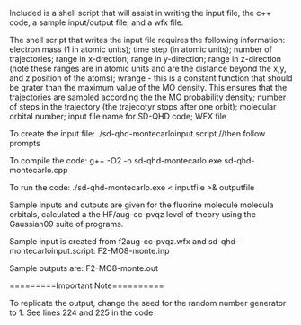 Included is a shell script that will assist in writing the input file, the c++ code, a sample input/output file, and a wfx file.

The shell script that writes the input file requires the following information:
electron mass (1 in atomic units); time step (in atomic units); number of trajectories; range in x-drection; range in y-direction; range in z-direction (note these ranges are in atomic units and are the distance beyond the x,y, and z position of the atoms);  wrange - this is a constant function that should be grater than the maximum value of the MO density. This ensures that the trajectories are sampled according the the MO probability density; number of steps in the trajectory (the trajecotyr stops after one orbit); molecular orbital number; input file name for SD-QHD code; WFX file

To create the input file:
./sd-qhd-montecarloinput.script //then follow prompts

To compile the code:
g++ -O2 -o sd-qhd-montecarlo.exe sd-qhd-montecarlo.cpp

To run the code:
./sd-qhd-montecarlo.exe < inputfile >& outputfile

Sample inputs and outputs are given for the fluorine molecule molecula orbitals, calculated a the HF/aug-cc-pvqz level of theory using the Gaussian09 suite of programs.

Sample input is created from f2aug-cc-pvqz.wfx and sd-qhd-montecarloinput.script:
F2-MO8-monte.inp

Sample outputs are:
F2-MO8-monte.out

=========Important Note==========

To replicate the output, change the seed for the random number generator to 1. See lines 224 and 225 in the code
